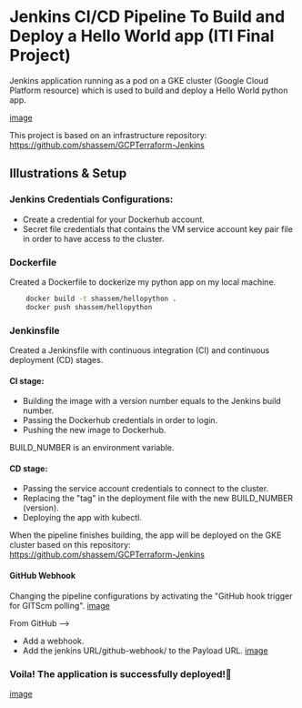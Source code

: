 # Jenkins CI/CD Pipeline To Build and Deploy a Hello World app (ITI Final Project)

Jenkins application running as a pod on a GKE cluster (Google Cloud Platform resource) which is used to build and deploy a Hello World python app.

[image]()

This project is based on an infrastructure repository: https://github.com/shassem/GCPTerraform-Jenkins 

## Illustrations & Setup

### Jenkins Credentials Configurations:
- Create a credential for your Dockerhub account.
- Secret file credentials that contains the VM service account key pair file in order to have access to the cluster.

### Dockerfile

Created a Dockerfile to dockerize my python app on my local machine.
```bash
    docker build -t shassem/hellopython .
    docker push shassem/hellopython
```
### Jenkinsfile

Created a Jenkinsfile with continuous integration (CI) and continuous deployment (CD) stages.

#### CI stage:

- Building the image with a version number equals to the Jenkins build number. 
- Passing the Dockerhub credentials in order to login.
- Pushing the new image to Dockerhub.

BUILD_NUMBER is an environment variable.

#### CD stage:

- Passing the service account credentials to connect to the cluster.
- Replacing the "tag" in the deployment file with the new BUILD_NUMBER (version).
- Deploying the app with kubectl.

When the pipeline finishes building, the app will be deployed on the GKE cluster based on this repository:
https://github.com/shassem/GCPTerraform-Jenkins 

#### GitHub Webhook

Changing the pipeline configurations by activating the "GitHub hook trigger for GITScm polling".
[image]()

From GitHub -->
- Add a webhook.
- Add the jenkins URL/github-webhook/ to the Payload URL.
[image]()

### Voila! The application is successfully deployed!🚀 

[image]()






